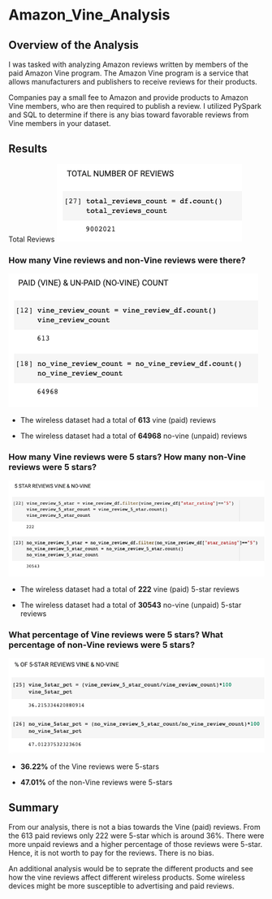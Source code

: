 # Amazon_Vine_Analysis

## Overview of the Analysis
I was tasked with analyzing Amazon reviews written by members of the paid Amazon Vine program. The Amazon Vine program is a service that allows manufacturers and publishers to receive reviews for their products. 

Companies pay a small fee to Amazon and provide products to Amazon Vine members, who are then required to publish a review. I utilized PySpark and SQL to determine if there is any bias toward favorable reviews from Vine members in your dataset.

## Results

Total Reviews
![Image 4](Resources/image4.png "Image 4")

### How many Vine reviews and non-Vine reviews were there?

![Image 1](Resources/image1.png "Image 1")

* The wireless dataset had a total of __613__ vine (paid) reviews

* The wireless dataset had a total of __64968__ no-vine (unpaid) reviews

### How many Vine reviews were 5 stars? How many non-Vine reviews were 5 stars?

![Image 2](Resources/image2.png "Image 2")

* The wireless dataset had a total of __222__ vine (paid) 5-star reviews

* The wireless dataset had a total of __30543__ no-vine (unpaid) 5-star reviews

### What percentage of Vine reviews were 5 stars? What percentage of non-Vine reviews were 5 stars?

![Image 3](Resources/image3.png "Image 3")

* __36.22%__ of the Vine reviews were 5-stars

* __47.01%__ of the non-Vine reviews were 5-stars

## Summary
From our analysis, there is not a bias towards the Vine (paid) reviews. From the 613 paid reviews only 222 were 5-star which is around 36%. There were more unpaid reviews and a higher percentage of those reviews were 5-star. Hence, it is not worth to pay for the reviews. There is no bias. 

An additional analysis would be to seprate the different products and see how the vine reviews affect different wireless products. Some wireless devices might be more susceptible to advertising and paid reviews.
